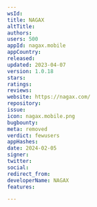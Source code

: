 ```yaml
---
wsId: 
title: NAGAX
altTitle: 
authors: 
users: 500
appId: nagax.mobile
appCountry: 
released: 
updated: 2023-04-07
version: 1.0.18
stars: 
ratings: 
reviews: 
website: https://nagax.com/
repository: 
issue: 
icon: nagax.mobile.png
bugbounty: 
meta: removed
verdict: fewusers
appHashes: 
date: 2024-02-05
signer: 
twitter: 
social: 
redirect_from: 
developerName: NAGAX
features: 

---
```


